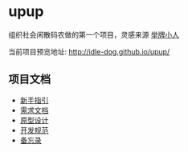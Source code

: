 # upup

组织社会闲散码农做的第一个项目，灵感来源 [举牌小人](http://upuptoyou.com/)

当前项目预览地址: http://idle-dog.github.io/upup/

## 项目文档

* [新手指引](./docs/START.md)
* [需求文档](./docs/PRD.md)
* [原型设计](./design/prototype/editor.png)
* [开发规范](./docs/DEV.md)
* [备忘录](./MEMO.md)